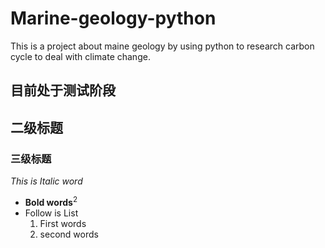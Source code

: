 # Marine-geology-python
This is a project about maine geology by using python to research carbon cycle to deal with climate change.
## 目前处于测试阶段
## 二级标题
### 三级标题
_This is Italic word_
- **Bold words**<sup>2</sup>
- Follow is List
   1. First words
   2. second words
